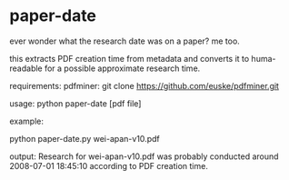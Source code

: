 # paper-date

ever wonder what the research date was on a paper? me too. 

this extracts PDF creation time from metadata and converts it to huma-readable for a possible approximate research time.

requirements:
pdfminer:
git clone https://github.com/euske/pdfminer.git

usage: python paper-date [pdf file]

example:

python paper-date.py wei-apan-v10.pdf 

output:
Research for wei-apan-v10.pdf was probably conducted around 2008-07-01 18:45:10 according to PDF creation time.


